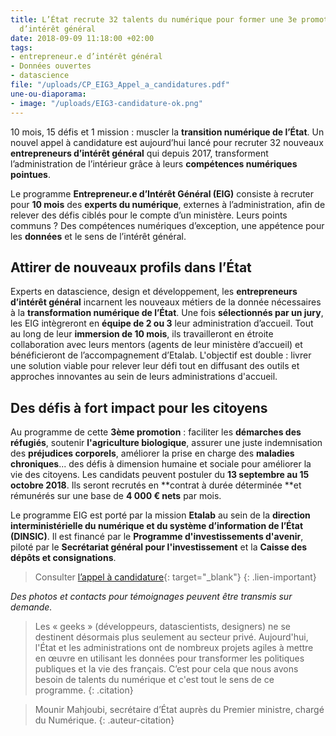 ```yaml
---
title: L’État recrute 32 talents du numérique pour former une 3e promotion d’entrepreneurs
  d’intérêt général
date: 2018-09-09 11:18:00 +02:00
tags:
- entrepreneur.e d’intérêt général
- Données ouvertes
- datascience
file: "/uploads/CP_EIG3_Appel_a_candidatures.pdf"
une-ou-diaporama:
- image: "/uploads/EIG3-candidature-ok.png"
---
```


10 mois, 15 défis et 1 mission : muscler la **transition numérique de l’État**. Un nouvel appel à candidature est aujourd’hui lancé pour recruter 32 nouveaux **entrepreneurs d’intérêt général** qui depuis 2017, transforment l’administration de l’intérieur grâce à leurs **compétences numériques pointues**.

Le programme **Entrepreneur.e d’Intérêt Général (EIG)** consiste à recruter pour **10 mois** des **experts du numérique**, externes à l’administration, afin de relever des défis ciblés pour le compte d’un ministère. Leurs points communs ? Des compétences numériques d’exception, une appétence pour les **données** et le sens de l’intérêt général.

## Attirer de nouveaux profils dans l’État

Experts en datascience, design et développement, les **entrepreneurs d’intérêt général** incarnent les nouveaux métiers de la donnée nécessaires à la **transformation numérique de l’État**. Une fois **sélectionnés par un jury**, les EIG intègreront en **équipe de 2 ou 3** leur administration d’accueil. Tout au long de leur **immersion de 10 mois**, ils travailleront en étroite collaboration avec leurs mentors (agents de leur ministère d’accueil) et bénéficieront de l’accompagnement d’Etalab. L'objectif est double : livrer une solution viable pour relever leur défi tout en diffusant des outils et approches innovantes au sein de leurs administrations d'accueil.

## Des défis à fort impact pour les citoyens

Au programme de cette **3ème promotion** : faciliter les **démarches des réfugiés**, soutenir **l'agriculture biologique**, assurer une juste indemnisation des **préjudices corporels**, améliorer la prise en charge des **maladies chroniques**... des défis à dimension humaine et sociale pour améliorer la vie des citoyens. Les candidats peuvent postuler du **13 septembre au 15 octobre 2018**. Ils seront recrutés en \*\*contrat à durée déterminée \*\*et rémunérés sur une base de **4 000 € nets** par mois.

Le programme EIG est porté par la mission **Etalab** au sein de la **direction interministérielle du numérique et du système d’information de l’État (DINSIC)**. Il est financé par le **Programme d'investissements d'avenir**, piloté par le **Secrétariat général pour l'investissement** et la **Caisse des dépôts et consignations**.

> Consulter [l’appel à candidature](https://entrepreneur-interet-general.etalab.gouv.fr/presentation.html){: target="_blank"}
> {: .lien-important}

*Des photos et contacts pour témoignages peuvent être transmis sur demande.*

> Les « geeks » (développeurs, datascientists, designers) ne se destinent désormais plus seulement au secteur privé. Aujourd'hui, l'État et les administrations ont de nombreux projets agiles à mettre en œuvre en utilisant les données pour transformer les politiques publiques et la vie des français. C’est pour cela que nous avons besoin de talents du numérique et c'est tout le sens de ce programme.
> {: .citation}

> Mounir Mahjoubi, secrétaire d’État auprès du Premier ministre, chargé du Numérique.
> {: .auteur-citation}
